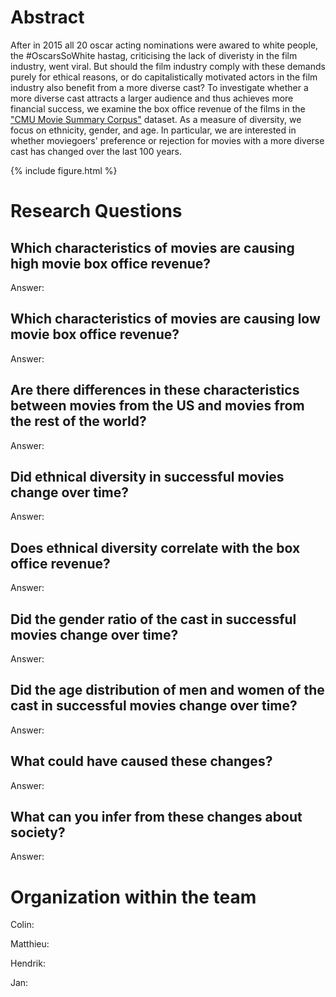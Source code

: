 # Abstract
After in 2015 all 20 oscar acting nominations were awared to white people, the #OscarsSoWhite hastag, criticising the lack of diveristy in the film industry, went viral. But should the film industry comply with these demands purely for ethical reasons, or do capitalistically motivated actors in the film industry also benefit from a more diverse cast? To investigate whether a more diverse cast attracts a larger audience and thus achieves more financial success, we examine the box office revenue of the films in the ["CMU Movie Summary Corpus"](http://www.cs.cmu.edu/~ark/personas/) dataset. As a measure of diversity, we focus on ethnicity, gender, and age. In particular, we are interested in whether moviegoers' preference or rejection for movies with a more diverse cast has changed over the last 100 years.
 
{% include figure.html %}

# Research Questions

##	Which characteristics of movies are causing high movie box office revenue?
Answer:

## Which characteristics of movies are causing low movie box office revenue?
Answer:

##	Are there differences in these characteristics between movies from the US and movies from the rest of the world?
Answer:

##	Did ethnical diversity in successful movies change over time?
Answer:

##	Does ethnical diversity correlate with the box office revenue?
Answer:

##	Did the gender ratio of the cast in successful movies change over time?
Answer:

## Did the age distribution of men and women of the cast in successful movies change over time?
Answer:

## What could have caused these changes?
Answer:

## What can you infer from these changes about society?
Answer:


# Organization within the team
Colin:

Matthieu:

Hendrik:

Jan:
